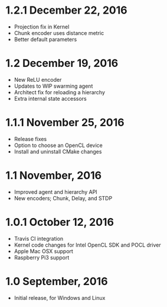 1.2.1  December 22, 2016
========================

- Projection fix in Kernel
- Chunk encoder uses distance metric
- Better default parameters

1.2  December 19, 2016
========================

- New ReLU encoder
- Updates to WIP swarming agent
- Architect fix for reloading a hierarchy
- Extra internal state accessors

1.1.1 November 25, 2016
=======================

- Release fixes
- Option to choose an OpenCL device
- Install and uninstall CMake changes

1.1  November, 2016
===================

- Improved agent and hierarchy API
- New encoders; Chunk, Delay, and STDP

1.0.1 October 12, 2016
======================

- Travis CI integration
- Kernel code changes for Intel OpenCL SDK and POCL driver
- Apple Mac OSX support
- Raspberry Pi3 support

1.0  September, 2016
====================

- Initial release, for Windows and Linux

